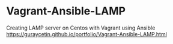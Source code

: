 # Vagrant-Ansible-LAMP
Creating LAMP server on Centos with Vagrant using Ansible
<br>https://guraycetin.github.io/portfolio/Vagrant-Ansible-LAMP.html
